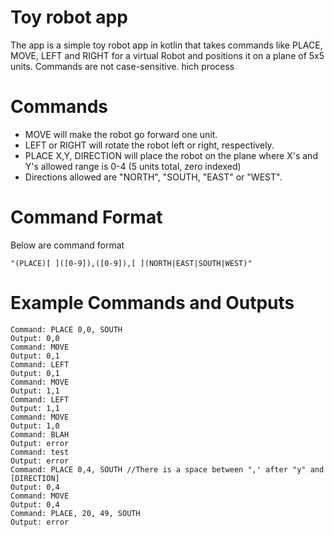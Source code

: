 


# Toy robot app

The app is a simple toy robot app in kotlin that takes commands like PLACE, MOVE, LEFT and RIGHT for a virtual Robot and positions it on a plane of 5x5 units. Commands are not case-sensitive. hich process 

# Commands

- MOVE will make the robot go forward one unit.
- LEFT or RIGHT will rotate the robot left or right, respectively.
- PLACE X,Y, DIRECTION will place the robot on the plane where X's and Y's allowed range is 0-4 (5 units total, zero indexed)
- Directions allowed are "NORTH", "SOUTH, "EAST" or "WEST".

                                                      
   
# Command Format
Below are command format

    "(PLACE)[ ]([0-9]),([0-9]),[ ](NORTH|EAST|SOUTH|WEST)"

    


# Example Commands and Outputs
	Command: PLACE 0,0, SOUTH
	Output: 0,0
	Command: MOVE
	Output: 0,1
	Command: LEFT
	Output: 0,1
	Command: MOVE
	Output: 1,1
	Command: LEFT
	Output: 1,1
	Command: MOVE
	Output: 1,0
	Command: BLAH
	Output: error
	Command: test
	Output: error
	Command: PLACE 0,4, SOUTH //There is a space between ",' after "y" and [DIRECTION]
	Output: 0,4
	Command: MOVE
	Output: 0,4
	Command: PLACE, 20, 49, SOUTH
	Output: error


